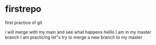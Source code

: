 # firstrepo
first practice of git

i will merge with my main and see what happens
helllo I am in my master branch 
I am practicing 
let"s try to merge a new branch to my master

